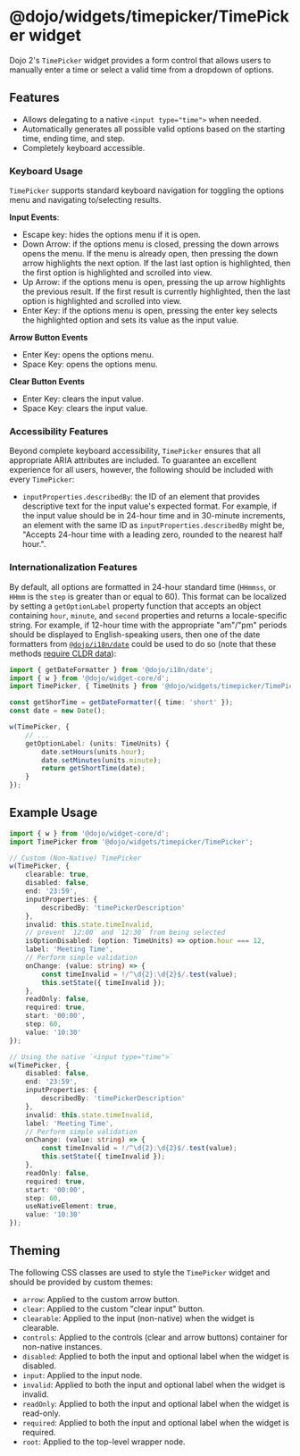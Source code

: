 # @dojo/widgets/timepicker/TimePicker widget

Dojo 2's `TimePicker` widget provides a form control that allows users to manually enter a time or select a valid time from a dropdown of options.


## Features

- Allows delegating to a native `<input type="time">` when needed.
- Automatically generates all possible valid options based on the starting time, ending time, and step.
- Completely keyboard accessible.

### Keyboard Usage

`TimePicker` supports standard keyboard navigation for toggling the options menu and navigating to/selecting results.

**Input Events**:

- Escape key: hides the options menu if it is open.
- Down Arrow: if the options menu is closed, pressing the down arrows opens the menu. If the menu is already open, then pressing the down arrow highlights the next option. If the last last option is highlighted, then the first option is highlighted and scrolled into view.
- Up Arrow: if the options menu is open, pressing the up arrow highlights the previous result. If the first result is currently highlighted, then the last option is highlighted and scrolled into view.
- Enter Key: if the options menu is open, pressing the enter key selects the highlighted option and sets its value as the input value.

**Arrow Button Events**

- Enter Key: opens the options menu.
- Space Key: opens the options menu.

**Clear Button Events**

- Enter Key: clears the input value.
- Space Key: clears the input value.

### Accessibility Features

Beyond complete keyboard accessibility, `TimePicker` ensures that all appropriate ARIA attributes are included. To guarantee an excellent experience for all users, however, the following should be included with every `TimePicker`:

- `inputProperties.describedBy`: the ID of an element that provides descriptive text for the input value's expected format. For example, if the input value should be in 24-hour time and in 30-minute increments, an element with the same ID as `inputProperties.describedBy` might be, "Accepts 24-hour time with a leading zero, rounded to the nearest half hour.".

### Internationalization Features

By default, all options are formatted in 24-hour standard time (`HHmmss`, or `HHmm` is the `step` is greater than or equal to 60). This format can be localized by setting a `getOptionLabel` property function that accepts an object containing `hour`, `minute`, and `second` properties and returns a locale-specific string. For example, if 12-hour time with the appropriate "am"/"pm" periods should be displayed to English-speaking users, then one of the date formatters from [`@dojo/i18n/date`](https://github.com/dojo/i18n#date-and-number-formatting) could be used to do so (note that these methods [require CLDR data](https://github.com/dojo/i18n#loading-cldr-data)):

```typescript
import { getDateFormatter } from '@dojo/i18n/date';
import { w } from '@dojo/widget-core/d';
import TimePicker, { TimeUnits } from '@dojo/widgets/timepicker/TimePicker';

const getShorTime = getDateFormatter({ time: 'short' });
const date = new Date();

w(TimePicker, {
	// ...
	getOptionLabel: (units: TimeUnits) {
		date.setHours(units.hour);
		date.setMinutes(units.minute);
		return getShortTime(date);
	}
});
```

## Example Usage

```typescript
import { w } from '@dojo/widget-core/d';
import TimePicker from '@dojo/widgets/timepicker/TimePicker';

// Custom (Non-Native) TimePicker
w(TimePicker, {
	clearable: true,
	disabled: false,
	end: '23:59',
	inputProperties: {
		describedBy: 'timePickerDescription'
	},
	invalid: this.state.timeInvalid,
	// prevent `12:00` and `12:30` from being selected
	isOptionDisabled: (option: TimeUnits) => option.hour === 12,
	label: 'Meeting Time',
	// Perform simple validation
	onChange: (value: string) => {
		const timeInvalid = !/^\d{2}:\d{2}$/.test(value);
		this.setState({ timeInvalid });
	},
	readOnly: false,
	required: true,
	start: '00:00',
	step: 60,
	value: '10:30'
});

// Using the native `<input type="time">`
w(TimePicker, {
	disabled: false,
	end: '23:59',
	inputProperties: {
		describedBy: 'timePickerDescription'
	},
	invalid: this.state.timeInvalid,
	label: 'Meeting Time',
	// Perform simple validation
	onChange: (value: string) => {
		const timeInvalid = !/^\d{2}:\d{2}$/.test(value);
		this.setState({ timeInvalid });
	},
	readOnly: false,
	required: true,
	start: '00:00',
	step: 60,
	useNativeElement: true,
	value: '10:30'
});
```

## Theming

The following CSS classes are used to style the `TimePicker` widget and should be provided by custom themes:

- `arrow`: Applied to the custom arrow button.
- `clear`: Applied to the custom "clear input" button.
- `clearable`: Applied to the input (non-native) when the widget is clearable.
- `controls`: Applied to the controls (clear and arrow buttons) container for non-native instances.
- `disabled`: Applied to both the input and optional label when the widget is disabled.
- `input`: Applied to the input node.
- `invalid`: Applied to both the input and optional label when the widget is invalid.
- `readOnly`: Applied to both the input and optional label when the widget is read-only.
- `required`: Applied to both the input and optional label when the widget is required.
- `root`: Applied to the top-level wrapper node.
